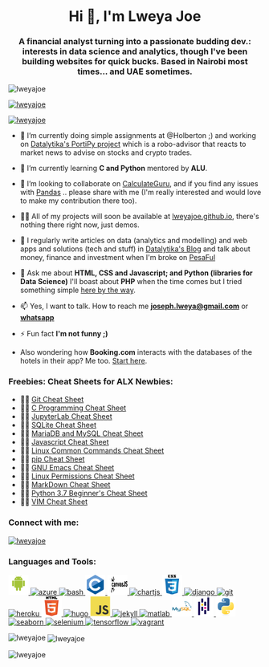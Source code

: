 <h1 align="center">Hi 👋, I'm Lweya Joe</h1>
<h3 align="center">A financial analyst turning into a passionate budding dev.: interests in data science and analytics, though I've been building websites for quick bucks. Based in Nairobi most times... and UAE sometimes.</h3>

<p align="left"> <img src="https://komarev.com/ghpvc/?username=lweyajoe&label=Profile%20views&color=0e75b6&style=flat" alt="lweyajoe" /> </p>

<p align="left"> <a href="https://github.com/ryo-ma/github-profile-trophy"><img src="https://github-profile-trophy.vercel.app/?username=lweyajoe" alt="lweyajoe" /></a> </p>

<p align="left"> <a href="https://twitter.com/lweyajoe" target="blank"><img src="https://img.shields.io/twitter/follow/lweyajoe?logo=twitter&style=for-the-badge" alt="lweyajoe" /></a> </p>

- 🔭 I’m currently doing simple assignments at @Holberton ;) and working on [Datalytika's PortiPy project](https://github.com/datalytika/PortiPy) which is a robo-advisor that reacts to market news to advise on stocks and crypto trades.

- 🌱 I’m currently learning **C and Python** mentored by **ALU**.

- 👯 I’m looking to collaborate on [CalculateGuru](https://github.com/datalytika/calculateguru), and if you find any issues with [Pandas](https://github.com/pandas-dev/pandas) .. please share with me (I'm really interested and would love to make my contribution there too).

- 👨‍💻 All of my projects will soon be available at [lweyajoe.github.io](https://lweyajoe.github.io), there's nothing there right now, just demos.

- 📝 I regularly write articles on data (analytics and modelling) and web apps and solutions (tech and stuff) in [Datalytika's Blog](https://datalytika.org/blog.html) and talk about money, finance and investment when I'm broke on [PesaFul](https://lweyajoe.github.io/pesaful)

- 💬 Ask me about **HTML, CSS and Javascript; and Python (libraries for Data Science)** I'll boast about **PHP** when the time comes but I tried something simple [here by the way](https://easymacbook.com). 

- 📫 Yes, I want to talk. How to reach me **joseph.lweya@gmail.com** or **[whatsapp](https://wa.me/+254717158091)**

- ⚡ Fun fact **I'm not funny ;)**

- Also wondering how **Booking.com** interacts with the databases of the hotels in their app? Me too. [Start here](https://stackshare.io/booking-com/booking-com).

<h3 align="left">Freebies: Cheat Sheets for ALX Newbies:</h3>

- 👨‍💻 [Git Cheat Sheet](https://opensource.com/sites/default/files/2022-04/OSDC_cheatsheet-git-2022.4.7.pdf)
- 👨‍💻 [C Programming Cheat Sheet](https://opensource.com/sites/default/files/gated-content/cheat_sheet_c.pdf)
- 👨‍💻 [JupyterLab Cheat Sheet](https://opensource.com/sites/default/files/gated-content/osdc_cheatsheet-jupyterlab_1.pdf)
- 👨‍💻 [SQLite Cheat Sheet](https://opensource.com/sites/default/files/gated-content/cheat_sheet_sqlite_0.pdf)
- 👨‍💻 [MariaDB and MySQL Cheat Sheet](https://opensource.com/sites/default/files/gated-content/osdc_cheatsheet-mariadb.pdf)
- 👨‍💻 [Javascript Cheat Sheet](https://opensource.com/sites/default/files/gated-content/cheat_sheet_javascript-2021.7.19.pdf)
- 👨‍💻 [Linux Common Commands Cheat Sheet](https://opensource.com/sites/default/files/gated-content/cheat_sheet_linux_common_commands.pdf)
- 👨‍💻 [pip Cheat Sheet](https://opensource.com/sites/default/files/gated-content/cheat_sheet_pip.pdf)
- 👨‍💻 [GNU Emacs Cheat Sheet](https://opensource.com/sites/default/files/gated-content/cheat_sheet_emacs.pdf)
- 👨‍💻 [Linux Permissions Cheat Sheet](https://opensource.com/sites/default/files/gated-content/cheat_sheet_linux_permissions_0.pdf)
- 👨‍💻 [MarkDown Cheat Sheet](https://opensource.com/sites/default/files/gated-content/markdown_cheat_sheet_opensource.com_.pdf)
- 👨‍💻 [Python 3.7 Beginner's Cheat Sheet](https://opensource.com/sites/default/files/gated-content/markdown_cheat_sheet_opensource.com_.pdf)
- 👨‍💻 [VIM Cheat Sheet](https://opensource.com/sites/default/files/gated-content/cheat_sheet_vim_final_v2_0.pdf)

<h3 align="left">Connect with me:</h3>
<p align="left">
<a href="https://twitter.com/lweyajoe" target="blank"><img align="center" src="https://raw.githubusercontent.com/rahuldkjain/github-profile-readme-generator/master/src/images/icons/Social/twitter.svg" alt="lweyajoe" height="30" width="40" /></a>
</p>

<h3 align="left">Languages and Tools:</h3>
<p align="left"> <a href="https://developer.android.com" target="_blank" rel="noreferrer"> <img src="https://raw.githubusercontent.com/devicons/devicon/master/icons/android/android-original-wordmark.svg" alt="android" width="40" height="40"/> </a> <a href="https://azure.microsoft.com/en-in/" target="_blank" rel="noreferrer"> <img src="https://www.vectorlogo.zone/logos/microsoft_azure/microsoft_azure-icon.svg" alt="azure" width="40" height="40"/> </a> <a href="https://www.gnu.org/software/bash/" target="_blank" rel="noreferrer"> <img src="https://www.vectorlogo.zone/logos/gnu_bash/gnu_bash-icon.svg" alt="bash" width="40" height="40"/> </a> <a href="https://www.cprogramming.com/" target="_blank" rel="noreferrer"> <img src="https://raw.githubusercontent.com/devicons/devicon/master/icons/c/c-original.svg" alt="c" width="40" height="40"/> </a> <a href="https://canvasjs.com" target="_blank" rel="noreferrer"> <img src="https://raw.githubusercontent.com/Hardik0307/Hardik0307/master/assets/canvasjs-charts.svg" alt="canvasjs" width="40" height="40"/> </a> <a href="https://www.chartjs.org" target="_blank" rel="noreferrer"> <img src="https://www.chartjs.org/media/logo-title.svg" alt="chartjs" width="40" height="40"/> </a> <a href="https://www.w3schools.com/css/" target="_blank" rel="noreferrer"> <img src="https://raw.githubusercontent.com/devicons/devicon/master/icons/css3/css3-original-wordmark.svg" alt="css3" width="40" height="40"/> </a> <a href="https://www.djangoproject.com/" target="_blank" rel="noreferrer"> <img src="https://cdn.worldvectorlogo.com/logos/django.svg" alt="django" width="40" height="40"/> </a> <a href="https://git-scm.com/" target="_blank" rel="noreferrer"> <img src="https://www.vectorlogo.zone/logos/git-scm/git-scm-icon.svg" alt="git" width="40" height="40"/> </a> <a href="https://heroku.com" target="_blank" rel="noreferrer"> <img src="https://www.vectorlogo.zone/logos/heroku/heroku-icon.svg" alt="heroku" width="40" height="40"/> </a> <a href="https://www.w3.org/html/" target="_blank" rel="noreferrer"> <img src="https://raw.githubusercontent.com/devicons/devicon/master/icons/html5/html5-original-wordmark.svg" alt="html5" width="40" height="40"/> </a> <a href="https://gohugo.io/" target="_blank" rel="noreferrer"> <img src="https://api.iconify.design/logos-hugo.svg" alt="hugo" width="40" height="40"/> </a> <a href="https://developer.mozilla.org/en-US/docs/Web/JavaScript" target="_blank" rel="noreferrer"> <img src="https://raw.githubusercontent.com/devicons/devicon/master/icons/javascript/javascript-original.svg" alt="javascript" width="40" height="40"/> </a> <a href="https://jekyllrb.com/" target="_blank" rel="noreferrer"> <img src="https://www.vectorlogo.zone/logos/jekyllrb/jekyllrb-icon.svg" alt="jekyll" width="40" height="40"/> </a> <a href="https://www.mathworks.com/" target="_blank" rel="noreferrer"> <img src="https://upload.wikimedia.org/wikipedia/commons/2/21/Matlab_Logo.png" alt="matlab" width="40" height="40"/> </a> <a href="https://www.mysql.com/" target="_blank" rel="noreferrer"> <img src="https://raw.githubusercontent.com/devicons/devicon/master/icons/mysql/mysql-original-wordmark.svg" alt="mysql" width="40" height="40"/> </a> <a href="https://pandas.pydata.org/" target="_blank" rel="noreferrer"> <img src="https://raw.githubusercontent.com/devicons/devicon/2ae2a900d2f041da66e950e4d48052658d850630/icons/pandas/pandas-original.svg" alt="pandas" width="40" height="40"/> </a> <a href="https://www.python.org" target="_blank" rel="noreferrer"> <img src="https://raw.githubusercontent.com/devicons/devicon/master/icons/python/python-original.svg" alt="python" width="40" height="40"/> </a> <a href="https://seaborn.pydata.org/" target="_blank" rel="noreferrer"> <img src="https://seaborn.pydata.org/_images/logo-mark-lightbg.svg" alt="seaborn" width="40" height="40"/> </a> <a href="https://www.selenium.dev" target="_blank" rel="noreferrer"> <img src="https://raw.githubusercontent.com/detain/svg-logos/780f25886640cef088af994181646db2f6b1a3f8/svg/selenium-logo.svg" alt="selenium" width="40" height="40"/> </a> <a href="https://www.tensorflow.org" target="_blank" rel="noreferrer"> <img src="https://www.vectorlogo.zone/logos/tensorflow/tensorflow-icon.svg" alt="tensorflow" width="40" height="40"/> </a> <a href="https://www.vagrantup.com/" target="_blank" rel="noreferrer"> <img src="https://www.vectorlogo.zone/logos/vagrantup/vagrantup-icon.svg" alt="vagrant" width="40" height="40"/> </a> </p>

<p><img align="left" src="https://github-readme-stats.vercel.app/api/top-langs?username=lweyajoe&show_icons=true&locale=en&layout=compact" alt="lweyajoe" /></p>

<p>&nbsp;<img align="center" src="https://github-readme-stats.vercel.app/api?username=lweyajoe&show_icons=true&locale=en" alt="lweyajoe" /></p>

<p><img align="center" src="https://github-readme-streak-stats.herokuapp.com/?user=lweyajoe&" alt="lweyajoe" /></p>

